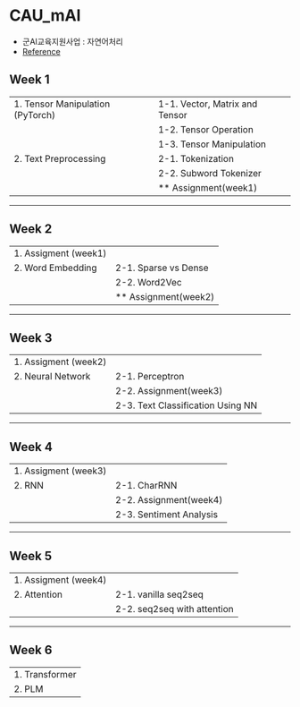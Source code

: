 # CAU_mAI
+ 군AI교육지원사업 : 자연어처리
+ [Reference](https://github.com/Jungmin-YUN-0/CAU_mAI_revision)

## **Week 1**  
|                                 |                                 |
|---------------------------------|---------------------------------|        
| 1. Tensor Manipulation (PyTorch)| 1-1. Vector, Matrix and Tensor  |
|                                 | 1-2. Tensor Operation           |
|                                 | 1-3. Tensor Manipulation        | 
| 2. Text Preprocessing           | 2-1. Tokenization               |
|                                 | 2-2. Subword Tokenizer          |
|                                 | ** Assignment(week1)            |

---------------------------------------------------------------------

## **Week 2**
|                             |                                 |
|-----------------------------|---------------------------------|        
| 1. Assigment (week1)        |                                 |   
| 2. Word Embedding           | 2-1. Sparse vs Dense            |
|                             | 2-2. Word2Vec                   |
|                             | ** Assignment(week2)            |
  
   
-----------------------------------------------------
## **Week 3**

|                             |                                    |
|-----------------------------|------------------------------------|        
| 1. Assigment (week2)        |                                    |
| 2. Neural Network           | 2-1. Perceptron                    |
|                             | 2-2. Assignment(week3)             |
|                             | 2-3. Text Classification Using NN  |
   
-----------------------------------------------------
## **Week 4**

|                             |                                    |
|-----------------------------|------------------------------------|        
| 1. Assigment (week3)        |                                    |
| 2. RNN                      | 2-1. CharRNN                       |
|                             | 2-2. Assignment(week4)             |
|                             | 2-3. Sentiment Analysis            |

-----------------------------------------------------
## **Week 5**

|                             |                                    |
|-----------------------------|------------------------------------|        
| 1. Assigment (week4)        |                                    |
| 2. Attention                | 2-1. vanilla seq2seq               |
|                             | 2-2. seq2seq with attention        |

-----------------------------------------------------
## **Week 6**

|                             |
|-----------------------------|
| 1. Transformer              |
| 2. PLM                      |
